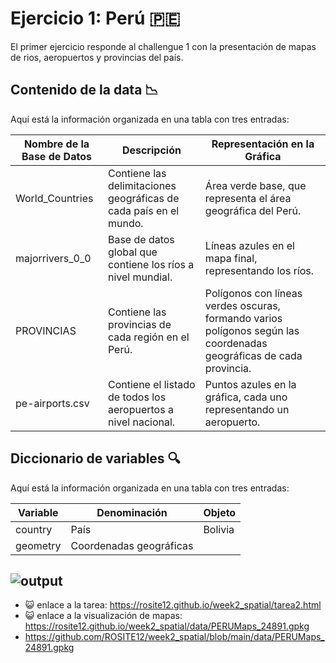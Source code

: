 # Ejercicio 1: Perú 🇵🇪
El primer ejercicio responde al challengue 1 con la presentación de mapas de rios, aeropuertos y provincias del país.
## Contenido de la data 📉
Aquí está la información organizada en una tabla con tres entradas:

| Nombre de la Base de Datos | Descripción | Representación en la Gráfica |
|----------------------------|-------------|-----------------------------|
| World_Countries            | Contiene las delimitaciones geográficas de cada país en el mundo. | Área verde base, que representa el área geográfica del Perú. |
| majorrivers_0_0            | Base de datos global que contiene los ríos a nivel mundial. | Líneas azules en el mapa final, representando los ríos. |
| PROVINCIAS                 | Contiene las provincias de cada región en el Perú. | Polígonos con líneas verdes oscuras, formando varios polígonos según las coordenadas geográficas de cada provincia. |
| pe-airports.csv            | Contiene el listado de todos los aeropuertos a nivel nacional. | Puntos azules en la gráfica, cada uno representando un aeropuerto. |
## Diccionario de variables 🔍
Aquí está la información organizada en una tabla con tres entradas:

| Variable  | Denominación          | Objeto    |
|-----------|-----------------------|-----------|
| country   | País                  | Bolivia   |
| geometry  | Coordenadas geográficas |           |

![output](https://github.com/user-attachments/assets/d03dd625-e63d-455a-a440-ab5afd1a3b14)
--------
- 😺 enlace a la tarea: https://rosite12.github.io/week2_spatial/tarea2.html
- 😺 enlace a la visualización de mapas: https://rosite12.github.io/week2_spatial/data/PERUMaps_24891.gpkg
- https://github.com/ROSITE12/week2_spatial/blob/main/data/PERUMaps_24891.gpkg
